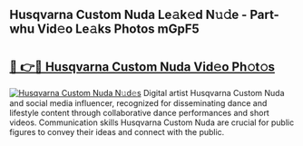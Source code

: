 ## Husqvarna Custom Nuda Le𝚊k𝚎d N𝚞𝚍e - Part-whu Vid𝚎o Le𝚊ks Photos mGpF5

# <h2><a href="http://fbf442.evod.top/?m=Husqvarna+Custom+Nuda">🔗 👉🔴 Husqvarna Custom Nuda Vid𝚎o Ph𝚘t𝚘s</a></h2>

[![Husqvarna Custom Nuda N𝚞d𝚎s](https://i.imgur.com/8V9OHl7.gif)](http://fbf442.evod.top/?m=Husqvarna+Custom+Nuda)
Digital artist Husqvarna Custom Nuda and social media influencer, recognized for disseminating dance and lifestyle content through collaborative dance performances and short videos. Communication skills Husqvarna Custom Nuda are crucial for public figures to convey their ideas and connect with the public. 
